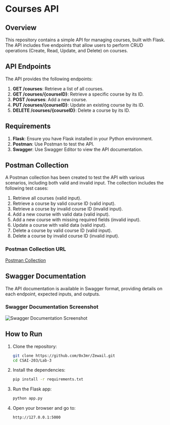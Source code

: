# Courses API

## Overview

This repository contains a simple API for managing courses, built with Flask. The API includes five endpoints that allow users to perform CRUD operations (Create, Read, Update, and Delete) on courses.

## API Endpoints

The API provides the following endpoints:

1. **GET /courses**: Retrieve a list of all courses.
2. **GET /courses/{courseID}**: Retrieve a specific course by its ID.
3. **POST /courses**: Add a new course.
4. **PUT /courses/{courseID}**: Update an existing course by its ID.
5. **DELETE /courses/{courseID}**: Delete a course by its ID.

## Requirements

1. **Flask**: Ensure you have Flask installed in your Python environment.
2. **Postman**: Use Postman to test the API.
3. **Swagger**: Use Swagger Editor to view the API documentation.

## Postman Collection

A Postman collection has been created to test the API with various scenarios, including both valid and invalid input. The collection includes the following test cases:

1. Retrieve all courses (valid input).
2. Retrieve a course by valid course ID (valid input).
3. Retrieve a course by invalid course ID (invalid input).
4. Add a new course with valid data (valid input).
5. Add a new course with missing required fields (invalid input).
6. Update a course with valid data (valid input).
7. Delete a course by valid course ID (valid input).
8. Delete a course by invalid course ID (invalid input).

### Postman Collection URL

[Postman Collection](https://www.postman.com/cryosat-geoscientist-8430645/workspace/college)

## Swagger Documentation

The API documentation is available in Swagger format, providing details on each endpoint, expected inputs, and outputs.

### Swagger Documentation Screenshot

![Swagger Documentation Screenshot](path_to_your_screenshot)

## How to Run

1. Clone the repository:
   ```bash
   git clone https://github.com/0x3mr/Zewail.git
   cd CSAI-203/Lab-3
   ```

2. Install the dependencies:
   ```bash
   pip install -r requirements.txt
   ```

3. Run the Flask app:
   ```bash
   python app.py
   ```

4. Open your browser and go to:
   ```
   http://127.0.0.1:5000